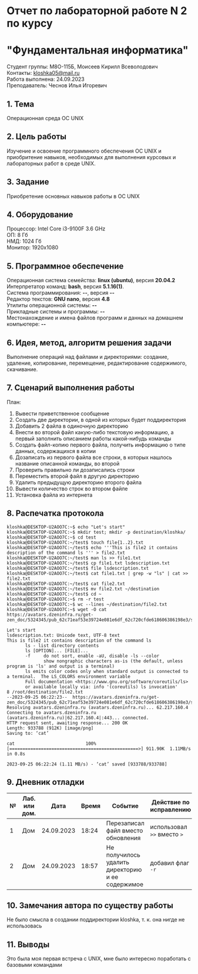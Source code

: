 # Отчет по лабораторной работе N 2 по курсу
# "Фундаментальная информатика"
Студент группы: M8О-115Б, Моисеев Кирилл Всеволодович\
Контакты: kloshka05@mail.ru \
Работа выполнена: 24.09.2023\
Преподаватель: Чеснов Илья Игоревич

## 1. Тема

Операционная среда ОС UNIX

## 2. Цель работы

Изучение и освоение программного обеспечения ОС UNIX и приобритение навыков, необходимых для выполнения курсовых и лабораторных работ в среде UNIX.

## 3. Задание

Приобретение основных навыков работы в ОС UNIX

## 4. Оборудование

Процессор: Intel Core i3-9100F 3.6 GHz\
ОП: 8 Гб\
НМД: 1024 Гб\
Монитор: 1920x1080

## 5. Программное обеспечение

Операционная система семейства: **linux (ubuntu)**, версия **20.04.2**\
Интерпретатор команд: **bash**, версия **5.1.16(1)**.\
Система программирования: **--**, версия **--**\
Редактор текстов: **GNU nano**, версия **4.8**\
Утилиты операционной системы: **--**\
Прикладные системы и программы: **--**\
Местонахождение и имена файлов программ и данных на домашнем компьютере: **--**

## 6. Идея, метод, алгоритм решения задачи
Выполнение операций над файлами и директориями: создание, удаление,
копирование, перемещение, редактирование содержимого, скачивание. 

## 7. Сценарий выполнения работы

План:
1. Вывести приветственное сообщение
2. Создать две директории, в одной из которых будет поддиректория
3. Добавить 2 файла в одиночную директорию
4. Внести во второй файл какую-либо текстовую информацию, а первый заполнить описанием работы какой-нибудь команды   
5. Создать файл-копию первого файла, получить информацию о типе данных, содержащихся в копии
6. Дозаписать из первого файла все строки, в которых нашлось название описанной команды, во второй
7. Проверить правильно ли дозаписались строки
8. Переместить второй файл в другую директорию
9. Удалить предыдущую директорию второго файла
10. Вывести количество строк во втором файле
11. Установка файла из интернета

## 8. Распечатка протокола

```
kloshka@DESKTOP-U2AOO7C:~$ echo "Let's start"
kloshka@DESKTOP-U2AOO7C:~$ mkdir test; mkdir -p destination/kloshka/
kloshka@DESKTOP-U2AOO7C:~$ cd test
kloshka@DESKTOP-U2AOO7C:~/test$ touch file{1..2}.txt
kloshka@DESKTOP-U2AOO7C:~/test$ echo '''This is file2 it contains description of the command ls ''' > file2.txt
kloshka@DESKTOP-U2AOO7C:~/test$ man ls >> file1.txt
kloshka@DESKTOP-U2AOO7C:~/test$ cp file1.txt lsdescription.txt
kloshka@DESKTOP-U2AOO7C:~/test$ file lsdescription.txt
kloshka@DESKTOP-U2AOO7C:~/test$ cat file1.txt | grep -w "ls" | cat >> file2.txt
kloshka@DESKTOP-U2AOO7C:~/test$ cat file2.txt
kloshka@DESKTOP-U2AOO7C:~/test$ mv file2.txt ~/destination
kloshka@DESKTOP-U2AOO7C:~/test$ cd ~
kloshka@DESKTOP-U2AOO7C:~$ rm -r test
kloshka@DESKTOP-U2AOO7C:~$ wc --lines ~/destination/file2.txt
kloshka@DESKTOP-U2AOO7C:~$ wget -O cat https://avatars.dzeninfra.ru/get-zen_doc/5324345/pub_62c71eaf53e39724e081e6df_62c720cfde618606386198e3/scale_1200

Let's start
lsdescription.txt: Unicode text, UTF-8 text
This is file2 it contains description of the command ls
       ls - list directory contents
       ls [OPTION]... [FILE]...
       -f     do not sort, enable -aU, disable -ls --color
              show nongraphic characters as-is (the default, unless program is 'ls' and output is a terminal)
       ls emits color codes only when standard output is connected to a terminal.  The LS_COLORS environment variable
       Full documentation <https://www.gnu.org/software/coreutils/ls>
       or available locally via: info '(coreutils) ls invocation'
8 /root/destination/file2.txt
--2023-09-25 06:22:23--  https://avatars.dzeninfra.ru/get-zen_doc/5324345/pub_62c71eaf53e39724e081e6df_62c720cfde618606386198e3/scale_1200
Resolving avatars.dzeninfra.ru (avatars.dzeninfra.ru)... 62.217.160.4
Connecting to avatars.dzeninfra.ru (avatars.dzeninfra.ru)|62.217.160.4|:443... connected.
HTTP request sent, awaiting response... 200 OK
Length: 933788 (912K) [image/png]
Saving to: ‘cat’

cat                           100%[=================================================>] 911.90K  1.11MB/s    in 0.8s

2023-09-25 06:22:24 (1.11 MB/s) - ‘cat’ saved [933788/933788]

```

## 9. Дневник отладки

| № | Лаб. или дом. | Дата       | Время     | Событие                  | Действие по исправлению | Примечание  |
|---|---------------|------------|-----------|--------------------------|-------------------------|-------------|
|1  | Дом           | 24.09.2023 | 18:24     | Перезаписал файл вместо обновления | использовал `>>` вместо `>`      |             |
|2  | Дом           | 24.09.2023 | 18:57     | Не получилось удалить директорию и ее содержимое | добавил флаг `-r` |             |

## 10. Замечания автора по существу работы

Не было смысла в создании поддиректории kloshka\, т. к. она нигде не использовась

## 11. Выводы

Это была моя первая встреча с UNIX, мне было интересно поработать с базовыми командами
